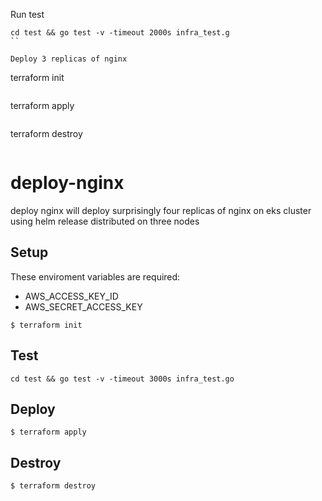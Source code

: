 
Run test

```
cd test && go test -v -timeout 2000s infra_test.g
``

Deploy 3 replicas of nginx

```

terraform init

```

```

terraform apply

```

```

terraform destroy

```

```


# deploy-nginx
deploy nginx will deploy surprisingly four replicas of nginx on eks cluster using helm release distributed on three nodes

## Setup
These enviroment variables are required:

- AWS_ACCESS_KEY_ID
- AWS_SECRET_ACCESS_KEY

```
$ terraform init
```

## Test

```
cd test && go test -v -timeout 3000s infra_test.go
```

## Deploy 
```
$ terraform apply
```

## Destroy
```
$ terraform destroy
```